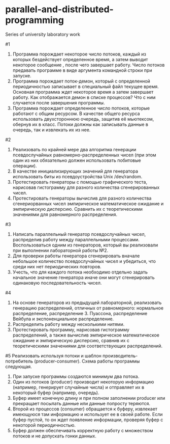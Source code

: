 # parallel-and-distributed-programming
Series of university laboratory work

#1

1. Программа порождает некоторое число потоков, каждый из которых бездействует определенное время, а затем выводит некоторое сообщение , после чего завершает работу. Число потоков предавать программе в виде аргумента командной строки при запуске.
2. Программа порождает поток-демон, который с определенной периодичностью записывает в специальный файл текущее время. Основная программа ждет некоторое время а затем завершает работу. Как отображается демон в списке процессов? Что с ним случается после завершения программы.
3. Программа порождает определенное число потоков, которые работают с общим ресурсом. В качестве общего ресурса использовать двухстороннюю очередь, защитив её мьютексом, обернув их в класс. Потоки должны как записывать данные в очередь, так и извлекать их из нее.

#2
1. Реализовать по крайней мере два алгоритма генерации псевдослучайных равномерно-распределенных чисел (при этом один из них обязательно должен использовать побитовые операции).
2. В качестве инициализирующих значений для генератора использовать биты из псевдоустройства Unix /dev/random.
3. Протестировать генераторы с помощью графического теста, нарисовав гистограмму для разного количества сгенерированных чисел.
4. Протестировать генераторы вычислив для разного количества сгенериорванных чисел эмпирическое математическое ожидание и эмпирическую дисперсию. Сравнить их с теоретическими значениями для равномерного распределения.

#3 
1. Написать параллельный генератор псевдослучайных чисел, распределив работу между параллельными процессами. Воспользоваться одним из генераторов, который вы реализовали при выполнении лабораторной работы №2.
2. Для проверки работы генератора сгенерировать вначале небольшое количество псевдослучайных чисел и убедиться, что среди них нет периодических повторов.
3. Учесть, что для каждого потока необходимо отдельно задать начальное значение генератора иначе они могут сгенерировать одинаковую последовательность чисел.

#4
1. На основе генераторов из предыдущей лабораторной, реализовать генерацию распределений, отличных от равномерного: нормальное распределение, распределение 3. Пуассона, распределение Вейбула и экспоненциальное распределение.
4. Распределить работу между несколькими нитями.
5. Протестировать программу, нарисовав гистограмму распределений, а также вычислив эмпирическое математическое ожидание и эмпирическую дисперсию, сравнив их с теоретическими значениями для соответствующих распределений.

#5
Реализовать используя потоки и шаблон производитель-потребитель (producer-consumer). Схема работы программы следующая.
1. При запуске программы создаются минимум два потока.
2. Один из потоков (producer) производит некоторую информацию (например, генерирует случайные числа) и отправляет их в некоторый буфер (например, очередь).
3. Буфер имеет конечную длину и при полном заполнении producer или прекращает посылать данные или данные попросту теряются.
4. Второй из процессов (consumer) обращается к буферу, извлекает имеющуюся там информацию и использует ее в своей работе. Если буфер пустой, то он ждет появление информации, проверяя буфер с некоторой периодичностью.
5. Буфер должен обеспечивать корректную работу с множеством потоков и не допускать гонки данных.
